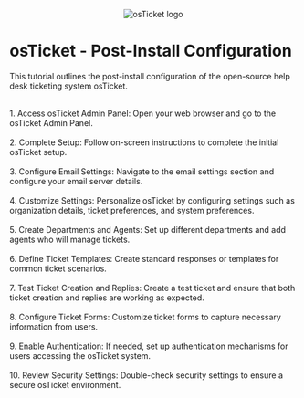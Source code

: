 <p align="center">
<img src="https://i.imgur.com/Clzj7Xs.png" alt="osTicket logo"/>
</p>

<h1>osTicket - Post-Install Configuration</h1>
This tutorial outlines the post-install configuration of the open-source help desk ticketing system osTicket.<br />



<br />1. Access osTicket Admin Panel: Open your web browser and go to the osTicket Admin Panel.<br />
<br />2. Complete Setup: Follow on-screen instructions to complete the initial osTicket setup.<br />
<br />3. Configure Email Settings: Navigate to the email settings section and configure your email server details.<br />
<br />4. Customize Settings: Personalize osTicket by configuring settings such as organization details, ticket preferences, and system preferences.<br />
<br />5. Create Departments and Agents: Set up different departments and add agents who will manage tickets.<br />
<br />6. Define Ticket Templates: Create standard responses or templates for common ticket scenarios.<br />
<br />7. Test Ticket Creation and Replies: Create a test ticket and ensure that both ticket creation and replies are working as expected.<br />
<br />8. Configure Ticket Forms: Customize ticket forms to capture necessary information from users.<br />
<br />9. Enable Authentication: If needed, set up authentication mechanisms for users accessing the osTicket system.<br />
<br />10. Review Security Settings: Double-check security settings to ensure a secure osTicket environment.<br />
